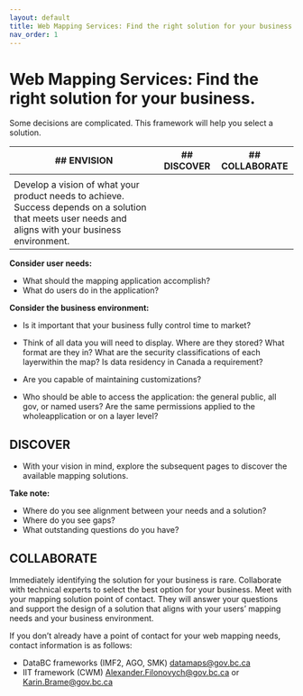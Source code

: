 ```yaml
---
layout: default
title: Web Mapping Services: Find the right solution for your business.
nav_order: 1
---
```


# Web Mapping Services: Find the right solution for your business. 

Some decisions are complicated. This framework will help you select a solution.

|## ENVISION|## DISCOVER|## COLLABORATE|
|---|---|---|
|   |   |   |
|Develop a vision of what your product needs to achieve. Success depends on a solution that meets user needs and aligns with your business environment.

**Consider user needs:**
* What should the mapping application accomplish?
* What do users do in the application?

**Consider the business environment:**
*	Is it important that your business fully control time to market?

*	Think of all data you will need to display. Where are they stored? What format are they in? What are the security classifications of each layerwithin the map? Is data residency in Canada a requirement?

*	Are you capable of maintaining customizations?

*	Who should be able to access the application: the general public, all gov, or named users? Are the same permissions applied to the wholeapplication or on a layer level?

## DISCOVER

* With your vision in mind, explore the subsequent pages to discover the available mapping solutions.

**Take note:**
*  Where do you see alignment between your needs and a solution?
*  Where do you see gaps?
*  What outstanding questions do you have?

## COLLABORATE
Immediately identifying the solution for your business is rare. Collaborate with technical experts to select the best option for your business. Meet with your mapping solution point of contact. They will answer your questions and support the design of a solution that aligns with your users’ mapping needs and your business environment.

If you don’t already have a point of contact for your web mapping needs, contact information is as follows:
*  DataBC frameworks (IMF2, AGO, SMK)
datamaps@gov.bc.ca
*  IIT framework (CWM)
Alexander.Filonovych@gov.bc.ca or
Karin.Brame@gov.bc.ca





<!---
![alt text](assets/img/hadf_workstreams.png "HADF Deliverables")
![](assets/img/hadf_workstreams.png)


![](assets/images/hadf_workstreams.png)
-->

